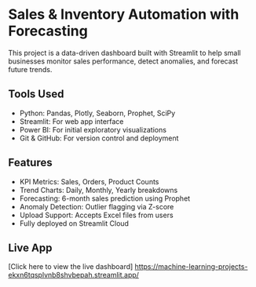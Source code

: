 # Sales & Inventory Automation with Forecasting

This project is a data-driven dashboard built with Streamlit to help small businesses monitor sales performance, detect anomalies, and forecast future trends.

## Tools Used
- Python: Pandas, Plotly, Seaborn, Prophet, SciPy
- Streamlit: For web app interface
- Power BI: For initial exploratory visualizations
- Git & GitHub: For version control and deployment

## Features
- KPI Metrics: Sales, Orders, Product Counts
- Trend Charts: Daily, Monthly, Yearly breakdowns
- Forecasting: 6-month sales prediction using Prophet
- Anomaly Detection: Outlier flagging via Z-score
- Upload Support: Accepts Excel files from users
- Fully deployed on Streamlit Cloud

## Live App
[Click here to view the live dashboard]  https://machine-learning-projects-ekxn6tqsplvnb8shvbepah.streamlit.app/
